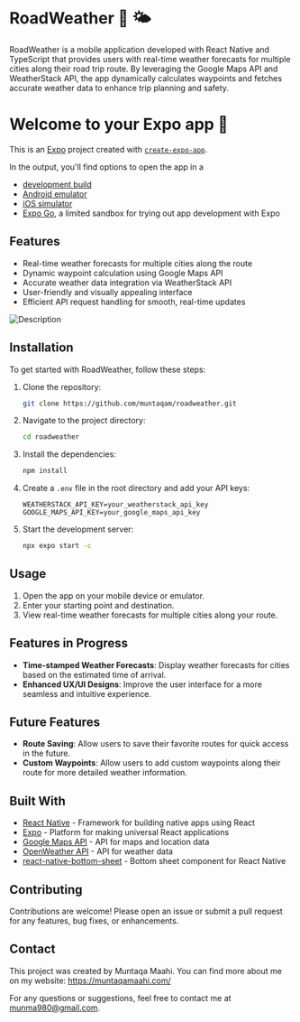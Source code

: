 # RoadWeather 🚗 🌤️

RoadWeather is a mobile application developed with React Native and TypeScript that provides users with real-time weather forecasts for multiple cities along their road trip route. By leveraging the Google Maps API and WeatherStack API, the app dynamically calculates waypoints and fetches accurate weather data to enhance trip planning and safety.

# Welcome to your Expo app 👋

This is an [Expo](https://expo.dev) project created with [`create-expo-app`](https://www.npmjs.com/package/create-expo-app).

In the output, you'll find options to open the app in a

- [development build](https://docs.expo.dev/develop/development-builds/introduction/)
- [Android emulator](https://docs.expo.dev/workflow/android-studio-emulator/)
- [iOS simulator](https://docs.expo.dev/workflow/ios-simulator/)
- [Expo Go](https://expo.dev/go), a limited sandbox for trying out app development with Expo
## Features

- Real-time weather forecasts for multiple cities along the route
- Dynamic waypoint calculation using Google Maps API
- Accurate weather data integration via WeatherStack API
- User-friendly and visually appealing interface
- Efficient API request handling for smooth, real-time updates


![Description](https://media.giphy.com/media/v1.Y2lkPTc5MGI3NjExamgxZjN0OHFnNnIxaml6c3BvaGJidmNqOTcwdXV5MjhyZWFieGhwZiZlcD12MV9pbnRlcm5hbF9naWZfYnlfaWQmY3Q9Zw/ATAmal71C4Maneg6Hg/giphy.gif)


## Installation

To get started with RoadWeather, follow these steps:

1. Clone the repository:
    ```bash
    git clone https://github.com/muntaqam/roadweather.git
    ```

2. Navigate to the project directory:
    ```bash
    cd roadweather
    ```

3. Install the dependencies:
    ```bash
    npm install
    ```

4. Create a `.env` file in the root directory and add your API keys:
    ```env
    WEATHERSTACK_API_KEY=your_weatherstack_api_key
    GOOGLE_MAPS_API_KEY=your_google_maps_api_key
    ```

5. Start the development server:
    ```bash
    npx expo start -c
    ```

## Usage

1. Open the app on your mobile device or emulator.
2. Enter your starting point and destination.
3. View real-time weather forecasts for multiple cities along your route.

## Features in Progress

- **Time-stamped Weather Forecasts**: Display weather forecasts for cities based on the estimated time of arrival.
- **Enhanced UX/UI Designs**: Improve the user interface for a more seamless and intuitive experience.


## Future Features
- **Route Saving**: Allow users to save their favorite routes for quick access in the future.
- **Custom Waypoints**: Allow users to add custom waypoints along their route for more detailed weather information.


  

## Built With
- [React Native](https://reactnative.dev/) - Framework for building native apps using React
- [Expo](https://expo.dev/) - Platform for making universal React applications
- [Google Maps API](https://developers.google.com/maps) - API for maps and location data
- [OpenWeather API](https://openweathermap.org/api) - API for weather data
- [react-native-bottom-sheet](https://github.com/gorhom/react-native-bottom-sheet) - Bottom sheet component for React Native


## Contributing

Contributions are welcome! Please open an issue or submit a pull request for any features, bug fixes, or enhancements.

## Contact
This project was created by Muntaqa Maahi. You can find more about me on my website: https://muntaqamaahi.com/

For any questions or suggestions, feel free to contact me at [munma980@gmail.com](mailto:munma980@gmail.com).
